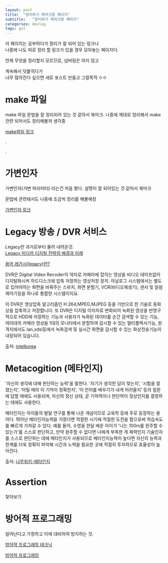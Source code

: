 ```yaml
---
layout: post
title:  "정리하기 북마크용 페이지"
subtitle:   "정리하기 북마크용 페이지"
categories: devlog
tags: gst
---
```



이 페이지는 공부하다가 정리가 잘 되어 있는 링크나  
나중에 나도 따로 정리 할 링크가 있을 경우 모아놓는 페이지다.

언제 무엇을 정리할지 모르므로, 넘버링은 하지 않고

계속해서 덧붙히다가  
너무 많아진다 싶으면 새로 포스트 만들고 그럴목적 ㅇㅇ


# make 파일

make 파일 문법을 잘 정리되어 있는 것 같아서 북마크.
나중에 제대로 정리해서 make 관련 되어서도 정리해볼까 생각중

[make파일 링크](https://wiki.kldp.org/KoreanDoc/html/gcc_and_make/gcc_and_make-3.html)

.

.


# 가변인자


가변인자(가변 파라미터) 라는건 처음 봤다.
설명이 잘 되어있는 것 같아서 북마크

문법에 관련돼서도 나중에 조금씩 정리를 해볼예정

[가변인자 링크](https://norux.me/19)


# Legacy 방송 / DVR 서비스

Legacy란 과거로부터 물려 내려온것.  
[Legacy 미디어 디지털 전략의 배경과 미래](http://news.pulmuone.kr/pulmuone/newsroom/viewNewsroom.do?id=1062)

[용어 레거시(legacy)란?](https://arabiannight.tistory.com/entry/IT%EC%9A%A9%EC%96%B4-%EB%A0%88%EA%B1%B0%EC%8B%9Clegacy-%EB%9E%80)


DVR은 Digital Video Recoder의 약자로 카메라에 잡히는 영상을 비디오 테이프없이 디지털화시켜 하드디스크에 압축 저장하는 영상저장 장치. 아날로그 시스템에서는 별도로 있어야하는 화면을 바꿔주는 스위치, 화면 분할기, VCR(비디오재생기), 센서 및 알람 제어기등을 하나로 통합한 시스템이지요.

이 DVR은 영상압축 알고리즘인 H.264,MPEG,MJPEG 등을 기반으로 한 기술로 동화상을 압축하고 저장합니다. 또 DVR은 디지털 이미지로 변화되어 녹화된 영상을 반영구적으로 HDD에 저장하는 기능과 사용자가 녹화된 데이타를 순간 검색할 수 있는 기능, 여러대의 카메라 영상을 1대의 모니터에서 분할하여 감시할 수 있는 멀티플렉서기능, 원격지에서도 lan,xdsl등에서 녹화검색 및 실시간 화면을 감시할 수 있는 화상전송기능이 내장되어 있습니다.



출처: [intelkorea](https://intelkorea.tistory.com/14)


# Metacogition (메타인지)

 '자신의 생각에 대해 판단하는 능력'을 말한다. ‘자기가 생각한 답이 맞는지’, ‘시험을 잘 쳤는지’, ‘어릴 때의 이 기억이 정확한지’, ‘이 언어를 배우기가 내게 어려울지’ 등의 질문에 답할 때에도 사용되며, 자신의 정신 상태, 곧 기억력이나 판단력이 정상인지를 결정하는 데에도 사용한다.  

 메타인지는 아이들의 발달 연구를 통해 나온 개념이므로 교육학 등에 주로 등장하는 용어다. 뛰어난 메타인지능력을 가졌다면 적절한 시기에 적절한 도전을 함으로써 학습속도를 빠르게 가져갈 수 있다. 예를 들어, 수영을 한달 배운 아이가 '나는 100m를 완주할 수 있는가'를 스스로 판단하고, 만약 완주할 수 없다면 나에게 부족한 게 체력인지 기술인지를 스스로 판단하는 데에 메타인지가 사용되므로 메타인지능력이 높다면 자신의 능력과 한계를 더욱 정확히 파악해 시간과 노력을 필요한 곳에 적절히 투자하므로 효율성이 높아진다.

 출처: [나무위키-메타인지](https://namu.wiki/w/%EB%A9%94%ED%83%80%EC%9D%B8%EC%A7%80)

 # Assertion

 찾아보기

# 방어적 프로그래밍
일어난다고 가정하고 이에 대비하여 방지하는 것.

[방어적 프로그래밍 테크닉](https://ryudwig.tistory.com/entry/Code-Craft-Ch1-%EB%B0%A9%EC%96%B4%ED%95%98%EA%B8%B0)

[방어적 프로그래밍](http://statkclee.github.io/xwmooc-sc/novice/python/05-defensive.html)